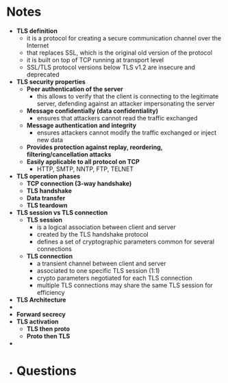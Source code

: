 # Notes
- **TLS definition**
	- it is a protocol for creating a secure communication channel over the Internet
	- that replaces SSL, which is the original old version of the protocol
	- it is built on top of TCP running at transport level
	- SSL/TLS protocol versions below TLS v1.2 are insecure and deprecated
- **TLS security properties**
	- **Peer authentication of the server**
		- this allows to verify that the client is connecting to the legitimate server, defending
		  against an attacker impersonating the server
	- **Message confidentially (data confidentiality)**
		- ensures that attackers cannot read the traffic exchanged
	- **Message authentication and integrity**
		- ensures attackers cannot modify the traffic exchanged or inject new data
	- **Provides protection against replay, reordering, filtering/cancellation attacks**
	- **Easily applicable to all protocol on TCP**
		- HTTP, SMTP, NNTP, FTP, TELNET
- **TLS operation phases**
	- **TCP connection (3-way handshake)**
	- **TLS handshake**
	- **Data transfer**
	- **TLS teardown**
- **TLS session vs TLS connection**
	- **TLS session**
		- is a logical association between client and server
		- created by the TLS handshake protocol
		- defines a set of cryptographic parameters common for several connections
	- **TLS connection**
		- a transient channel between client and server
		- associated to one specific TLS session (1:1)
		- crypto parameters negotiated for each TLS connection
		- multiple TLS connections may share the same TLS session for efficiency
- **TLS Architecture**
-
- **Forward secrecy**
- **TLS activation**
	- **TLS then proto**
	- **Proto then TLS**
-
- # Questions